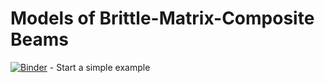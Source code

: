 # Models of Brittle-Matrix-Composite Beams

[![Binder](https://mybinder.org/badge.svg)](https://mybinder.org/v2/gh/bmcs-group/bmcs_beam/master?urlpath=%2Fapps%2Fbmcs_beam/bending/deflection_profile.ipynb) - Start a simple example
